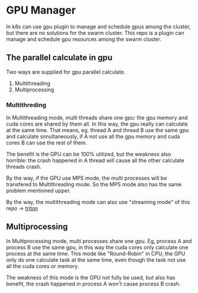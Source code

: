 # GPU Manager

In k8s can use gpu plugin to manage and schedule gpus among the cluster, but there are no solutions for the swarm cluster. This repo is a plugin can manage and schedule gpu resources among the swarm cluster.

## The parallel calculate in gpu

Two ways are supplied for gpu parallel calculate.
1. Multithreading
2. Multiprocessing

### Multithreding

In Multithreading mode, multi threads share one gpu: the gpu memory and cuda cores are shared by them all. In this way, the gpu really can calculate at the same time. That means, eg. thread A and thread B use the same gpu and calculate simultaneously, if A not use all the gpu memory and cuda cores B can use the rest of them. 

The benefit is the GPU can be 100% utilized, but the weakness also horrible: the crash happened in A thread will cause all the other calculate threads crash.

By the way, if the GPU use MPS mode, the multi processes will be transfered to Multithreading mode. So the MPS mode also has the same problem mentioned upper.

By the way, the multithreading mode can also use "streaming mode" of this repo -> [triton](https://github.com/triton-inference-server/server) 

## Multiprocessing

In Multiprocessing mode, multi processes share one gpu. Eg, process A and process B use the same gpu, in this way the cuda cores only calculate one process at the same time. This mode like "Round-Robin" in CPU, the GPU only do one calculate task at the same time, even though the task not use all the cuda cores or memory.

The weakness of this mode is the GPU not fully be used, but also has benefit, the crash happened in process A won't cause process B crash.
